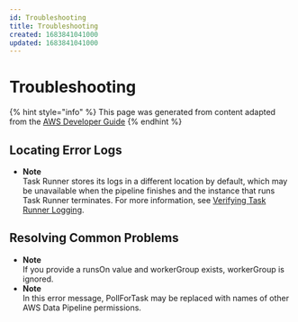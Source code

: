 ```yaml
---
id: Troubleshooting
title: Troubleshooting
created: 1683841041000
updated: 1683841041000
---
```

# Troubleshooting

{% hint style="info" %}
This page was generated from content adapted from the [AWS Developer Guide](https://github.com/awsdocs/aws-data-pipeline-developer-guide.git)
{% endhint %}

## Locating Error Logs

- **Note**  
Task Runner stores its logs in a different location by default, which may be unavailable when the pipeline finishes and the instance that runs Task Runner terminates\. For more information, see [Verifying Task Runner Logging](dp-how-task-runner-user-managed.md#dp-verify-task-runner)\.


## Resolving Common Problems

- **Note**  
If you provide a runsOn value and workerGroup exists, workerGroup is ignored\.
- **Note**  
In this error message, PollForTask may be replaced with names of other AWS Data Pipeline permissions\.

